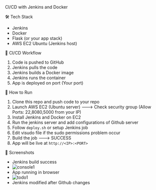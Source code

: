  CI/CD with Jenkins and Docker

 🛠 Tech Stack
- Jenkins
- Docker
- Flask (or your app stack)
- AWS EC2 Ubuntu (Jenkins host)

 🔁 CI/CD Workflow
1. Code is pushed to GitHub
2. Jenkins pulls the code
3. Jenkins builds a Docker image
4. Jenkins runs the container 
5. App is deployed on port (Your port)

 🚀 How to Run
1. Clone this repo and push code to your repo
2. Launch AWS EC2 (Ubuntu server) ---> Check security  group (Allow Ports: 22,8080,5000 from your IP)
3. Install Jenkins and Docker on EC2
4. Run the jenkins server and add configurations of Github server
5. Follow `deploy.sh` or setup Jenkins job
6. Edit visudo file if the sudo permissions problem occur
7. Build the job ---> SUCCESS 
8. App will be live at `http://<IP>:<PORT>`

 📸 Screenshots
- Jenkins build success
- ![console1](https://github.com/user-attachments/assets/2fbacae8-3125-423c-93d5-aa818968f64d)
- App running in browser
- ![todo1](https://github.com/user-attachments/assets/33ab9310-dac6-4ce4-87a2-cb032e9bb90f)
- Jenkins modified after Github changes




